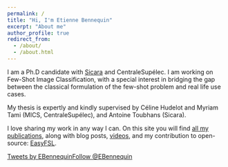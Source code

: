```yaml
---
permalink: /
title: "Hi, I'm Etienne Bennequin"
excerpt: "About me"
author_profile: true
redirect_from: 
  - /about/
  - /about.html
---
```


I am a Ph.D candidate with [Sicara](https://www.sicara.ai/) and CentraleSupélec. 
I am working on Few-Shot Image Classification, with a special interest in bridging the gap between
the classical formulation of the few-shot problem and real life use cases.

My thesis is expertly and kindly supervised by Céline Hudelot and Myriam Tami (MICS, CentraleSupélec),
and Antoine Toubhans (Sicara).

I love sharing my work in any way I can. On this site you will find [all my publications](https://ebennequin.github.io/publications/), 
along with blog posts, [videos](https://ebennequin.github.io/videos/), 
and my contribution to open-source: [EasyFSL](https://ebennequin.github.io/easyfsl/).

<div style="display:flex; align-items:flex-start">
<a class="twitter-timeline" data-width="500" data-theme="light" href="https://twitter.com/EBennequin?ref_src=twsrc%5Etfw">Tweets by EBennequin</a> <script async src="https://platform.twitter.com/widgets.js" charset="utf-8"></script>
<a href="https://twitter.com/EBennequin?ref_src=twsrc%5Etfw" class="twitter-follow-button" data-show-screen-name="false" data-show-count="false">Follow @EBennequin</a><script async src="https://platform.twitter.com/widgets.js" charset="utf-8"></script>
</div>
